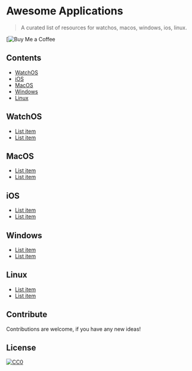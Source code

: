 # Awesome Applications
> A curated list of resources for watchos, macos, windows, ios, linux.

[![Buy Me a Coffee](https://google.com)

## Contents

- [WatchOS](#watchos)
- [iOS](#ios)
- [MacOS](#macos)
- [Windows](#windows)
- [Linux](#linux)

## WatchOS

- [List item](http://example.com)
- [List item](http://example.com)

## MacOS

- [List item](http://example.com)
- [List item](http://example.com)

## iOS

- [List item](http://example.com)
- [List item](http://example.com)

## Windows

- [List item](http://example.com)
- [List item](http://example.com)

## Linux

- [List item](http://example.com)
- [List item](http://example.com)

## Contribute

Contributions are welcome, if you have any new ideas!

## License

[![CC0](https://mirrors.creativecommons.org/presskit/buttons/88x31/svg/by-sa.svg)](http://creativecommons.org/licenses/by-sa/4.0/)
